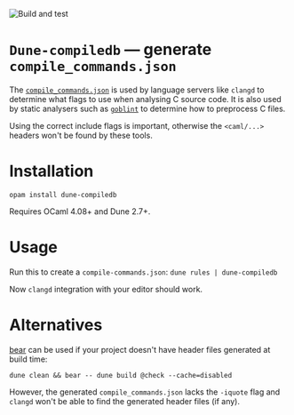 ![Build and test](https://github.com/edwintorok/dune-compiledb/actions/workflows/workflow.yml/badge.svg)

`Dune-compiledb` — generate `compile_commands.json`
===================================================

The [`compile_commands.json`](https://clang.llvm.org/docs/JSONCompilationDatabase.html) is used by language servers like `clangd` to determine what flags to use when analysing C source code.
It is also used by static analysers such as [`goblint`](https://goblint.in.tum.de/overview) to determine how to preprocess C files.

Using the correct include flags is important, otherwise the `<caml/...>` headers won't be found by these tools.

# Installation

`opam install dune-compiledb`

Requires OCaml 4.08+ and Dune 2.7+.

# Usage

Run this to create a `compile-commands.json`:
`dune rules | dune-compiledb`

Now `clangd` integration with your editor should work.

# Alternatives

[bear](https://github.com/rizsotto/Bear) can be used if your project doesn't have header files generated at build time:
```
dune clean && bear -- dune build @check --cache=disabled
```

However, the generated `compile_commands.json` lacks the `-iquote` flag and `clangd` won't be able to find the generated header files (if any).